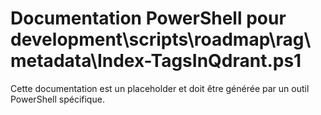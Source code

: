 # Documentation PowerShell pour development\scripts\roadmap\rag\metadata\Index-TagsInQdrant.ps1

Cette documentation est un placeholder et doit être générée par un outil PowerShell spécifique.
